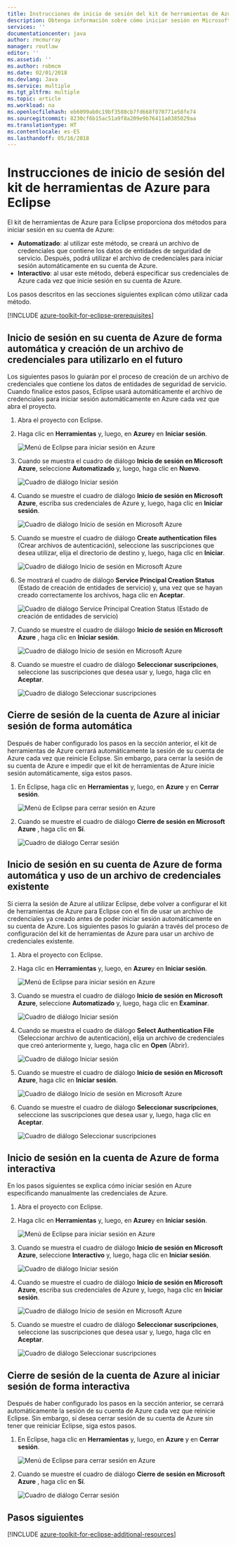```yaml
---
title: Instrucciones de inicio de sesión del kit de herramientas de Azure para Eclipse
description: Obtenga información sobre cómo iniciar sesión en Microsoft Azure utilizando el Kit de herramientas de Azure para Eclipse.
services: ''
documentationcenter: java
author: rmcmurray
manager: routlaw
editor: ''
ms.assetid: ''
ms.author: robmcm
ms.date: 02/01/2018
ms.devlang: Java
ms.service: multiple
ms.tgt_pltfrm: multiple
ms.topic: article
ms.workload: na
ms.openlocfilehash: eb6099ab0c19bf3588cb7fd668f070771e58fe74
ms.sourcegitcommit: 8230cf6b15ac51a9f8a209e9b76411a0385029aa
ms.translationtype: HT
ms.contentlocale: es-ES
ms.lasthandoff: 05/16/2018
---
```

# <a name="azure-sign-in-instructions-for-the-azure-toolkit-for-eclipse"></a>Instrucciones de inicio de sesión del kit de herramientas de Azure para Eclipse

El kit de herramientas de Azure para Eclipse proporciona dos métodos para iniciar sesión en su cuenta de Azure:

  * **Automatizado**: al utilizar este método, se creará un archivo de credenciales que contiene los datos de entidades de seguridad de servicio. Después, podrá utilizar el archivo de credenciales para iniciar sesión automáticamente en su cuenta de Azure.
  * **Interactivo**: al usar este método, deberá especificar sus credenciales de Azure cada vez que inicie sesión en su cuenta de Azure.

Los pasos descritos en las secciones siguientes explican cómo utilizar cada método.

[!INCLUDE [azure-toolkit-for-eclipse-prerequisites](../includes/azure-toolkit-for-eclipse-prerequisites.md)]

## <a name="signing-into-your-azure-account-automatically-and-creating-a-credentials-file-to-use-in-the-future"></a>Inicio de sesión en su cuenta de Azure de forma automática y creación de un archivo de credenciales para utilizarlo en el futuro

Los siguientes pasos lo guiarán por el proceso de creación de un archivo de credenciales que contiene los datos de entidades de seguridad de servicio. Cuando finalice estos pasos, Eclipse usará automáticamente el archivo de credenciales para iniciar sesión automáticamente en Azure cada vez que abra el proyecto.

1. Abra el proyecto con Eclipse.

1. Haga clic en **Herramientas** y, luego, en **Azure**y en **Iniciar sesión**.

   ![Menú de Eclipse para iniciar sesión en Azure][A01]

1. Cuando se muestra el cuadro de diálogo **Inicio de sesión en Microsoft Azure**, seleccione **Automatizado** y, luego, haga clic en **Nuevo**.

   ![Cuadro de diálogo Iniciar sesión][A02]

1. Cuando se muestre el cuadro de diálogo **Inicio de sesión en Microsoft Azure**, escriba sus credenciales de Azure y, luego, haga clic en **Iniciar sesión**.

   ![Cuadro de diálogo Inicio de sesión en Microsoft Azure][A03]

1. Cuando se muestre el cuadro de diálogo **Create authentication files** (Crear archivos de autenticación), seleccione las suscripciones que desea utilizar, elija el directorio de destino y, luego, haga clic en **Iniciar**.

   ![Cuadro de diálogo Inicio de sesión en Microsoft Azure][A04]

1. Se mostrará el cuadro de diálogo **Service Principal Creation Status** (Estado de creación de entidades de servicio) y, una vez que se hayan creado correctamente los archivos, haga clic en **Aceptar**.

   ![Cuadro de diálogo Service Principal Creation Status (Estado de creación de entidades de servicio)][A05]

1. Cuando se muestre el cuadro de diálogo **Inicio de sesión en Microsoft Azure** , haga clic en **Iniciar sesión**.

   ![Cuadro de diálogo Inicio de sesión en Microsoft Azure][A06]

1. Cuando se muestre el cuadro de diálogo **Seleccionar suscripciones**, seleccione las suscripciones que desea usar y, luego, haga clic en **Aceptar**.

   ![Cuadro de diálogo Seleccionar suscripciones][A07]

## <a name="signing-out-of-your-azure-account-when-you-signed-in-automatically"></a>Cierre de sesión de la cuenta de Azure al iniciar sesión de forma automática

Después de haber configurado los pasos en la sección anterior, el kit de herramientas de Azure cerrará automáticamente la sesión de su cuenta de Azure cada vez que reinicie Eclipse. Sin embargo, para cerrar la sesión de su cuenta de Azure e impedir que el kit de herramientas de Azure inicie sesión automáticamente, siga estos pasos.

1. En Eclipse, haga clic en **Herramientas** y, luego, en **Azure** y en **Cerrar sesión**.

   ![Menú de Eclipse para cerrar sesión en Azure][L01]

1. Cuando se muestre el cuadro de diálogo **Cierre de sesión en Microsoft Azure** , haga clic en **Sí**.

   ![Cuadro de diálogo Cerrar sesión][L03]

## <a name="signing-into-your-azure-account-automatically-using-a-credentials-file-which-you-have-already-created"></a>Inicio de sesión en su cuenta de Azure de forma automática y uso de un archivo de credenciales existente

Si cierra la sesión de Azure al utilizar Eclipse, debe volver a configurar el kit de herramientas de Azure para Eclipse con el fin de usar un archivo de credenciales ya creado antes de poder iniciar sesión automáticamente en su cuenta de Azure. Los siguientes pasos lo guiarán a través del proceso de configuración del kit de herramientas de Azure para usar un archivo de credenciales existente.

1. Abra el proyecto con Eclipse.

1. Haga clic en **Herramientas** y, luego, en **Azure**y en **Iniciar sesión**.

   ![Menú de Eclipse para iniciar sesión en Azure][A01]

1. Cuando se muestra el cuadro de diálogo **Inicio de sesión en Microsoft Azure**, seleccione **Automatizado** y, luego, haga clic en **Examinar**.

   ![Cuadro de diálogo Iniciar sesión][A02]

1. Cuando se muestra el cuadro de diálogo **Select Authentication File** (Seleccionar archivo de autenticación), elija un archivo de credenciales que creó anteriormente y, luego, haga clic en **Open** (Abrir).

   ![Cuadro de diálogo Iniciar sesión][A08]

1. Cuando se muestre el cuadro de diálogo **Inicio de sesión en Microsoft Azure**, haga clic en **Iniciar sesión**.

   ![Cuadro de diálogo Inicio de sesión en Microsoft Azure][A06]

1. Cuando se muestre el cuadro de diálogo **Seleccionar suscripciones**, seleccione las suscripciones que desea usar y, luego, haga clic en **Aceptar**.

   ![Cuadro de diálogo Seleccionar suscripciones][A07]

## <a name="signing-into-your-azure-account-interactively"></a>Inicio de sesión en la cuenta de Azure de forma interactiva

En los pasos siguientes se explica cómo iniciar sesión en Azure especificando manualmente las credenciales de Azure.

1. Abra el proyecto con Eclipse.

1. Haga clic en **Herramientas** y, luego, en **Azure**y en **Iniciar sesión**.

   ![Menú de Eclipse para iniciar sesión en Azure][I01]

1. Cuando se muestra el cuadro de diálogo **Inicio de sesión en Microsoft Azure**, seleccione **Interactivo** y, luego, haga clic en **Iniciar sesión**.

   ![Cuadro de diálogo Iniciar sesión][I02]

1. Cuando se muestre el cuadro de diálogo **Inicio de sesión en Microsoft Azure**, escriba sus credenciales de Azure y, luego, haga clic en **Iniciar sesión**.

   ![Cuadro de diálogo Inicio de sesión en Microsoft Azure][I03]

1. Cuando se muestre el cuadro de diálogo **Seleccionar suscripciones**, seleccione las suscripciones que desea usar y, luego, haga clic en **Aceptar**.

   ![Cuadro de diálogo Seleccionar suscripciones][I04]

## <a name="signing-out-of-your-azure-account-when-you-signed-in-interactively"></a>Cierre de sesión de la cuenta de Azure al iniciar sesión de forma interactiva

Después de haber configurado los pasos en la sección anterior, se cerrará automáticamente la sesión de su cuenta de Azure cada vez que reinicie Eclipse. Sin embargo, si desea cerrar sesión de su cuenta de Azure sin tener que reiniciar Eclipse, siga estos pasos.

1. En Eclipse, haga clic en **Herramientas** y, luego, en **Azure** y en **Cerrar sesión**.

   ![Menú de Eclipse para cerrar sesión en Azure][L01]

1. Cuando se muestre el cuadro de diálogo **Cierre de sesión en Microsoft Azure** , haga clic en **Sí**.

   ![Cuadro de diálogo Cerrar sesión][L02]

## <a name="next-steps"></a>Pasos siguientes

[!INCLUDE [azure-toolkit-for-eclipse-additional-resources](../includes/azure-toolkit-for-eclipse-additional-resources.md)]

<!-- URL List -->


<!-- IMG List -->

[I01]: media/azure-toolkit-for-eclipse-sign-in-instructions/I01.png
[I02]: media/azure-toolkit-for-eclipse-sign-in-instructions/I02.png
[I03]: media/azure-toolkit-for-eclipse-sign-in-instructions/I03.png
[I04]: media/azure-toolkit-for-eclipse-sign-in-instructions/I04.png

[A01]: media/azure-toolkit-for-eclipse-sign-in-instructions/A01.png
[A02]: media/azure-toolkit-for-eclipse-sign-in-instructions/A02.png
[A03]: media/azure-toolkit-for-eclipse-sign-in-instructions/A03.png
[A04]: media/azure-toolkit-for-eclipse-sign-in-instructions/A04.png
[A05]: media/azure-toolkit-for-eclipse-sign-in-instructions/A05.png
[A06]: media/azure-toolkit-for-eclipse-sign-in-instructions/A06.png
[A07]: media/azure-toolkit-for-eclipse-sign-in-instructions/A07.png
[A08]: media/azure-toolkit-for-eclipse-sign-in-instructions/A08.png

[L01]: media/azure-toolkit-for-eclipse-sign-in-instructions/L01.png
[L02]: media/azure-toolkit-for-eclipse-sign-in-instructions/L02.png
[L03]: media/azure-toolkit-for-eclipse-sign-in-instructions/L03.png
